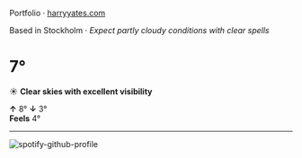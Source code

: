 Portfolio · [harryyates.com](https://harryyates.com)

<!-- WEATHER_START -->
Based in Stockholm · *Expect partly cloudy conditions with clear spells*

# 7°
☀️ **Clear skies with excellent visibility**

**↑** 8° **↓** 3°  
**Feels** 4°

---
<!-- WEATHER_END -->

<p align="left">
  <a>
    <img src="https://spotify-github-profile.kittinanx.com/api/view?uid=bigbello&cover_image=true&theme=natemoo-re&show_offline=true&background_color=121212&interchange=false&bar_color=53b14f&bar_color_cover=false" alt="spotify-github-profile">
  </a>
</p>